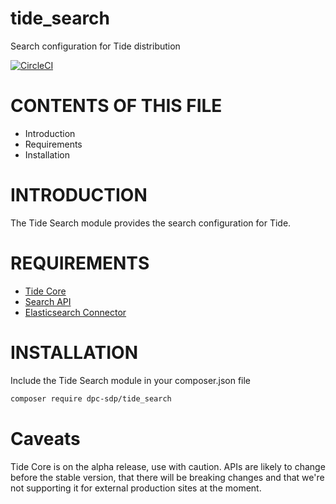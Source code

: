 # tide_search
Search configuration for Tide distribution

[![CircleCI](https://circleci.com/gh/dpc-sdp/tide_search.svg?style=svg&circle-token=548e7d78f68716b9ab432396d9a046f1f9836fef)](https://circleci.com/gh/dpc-sdp/tide_search)

# CONTENTS OF THIS FILE

* Introduction
* Requirements
* Installation

# INTRODUCTION
The Tide Search module provides the search configuration for Tide.

# REQUIREMENTS
* [Tide Core](https://github.com/dpc-sdp/tide_core)
* [Search API](http://www.drupal.org/project/search_api)
* [Elasticsearch Connector](http://www.drupal.org/project/elasticsearch_connector)

# INSTALLATION
Include the Tide Search module in your composer.json file
```bash
composer require dpc-sdp/tide_search
```

# Caveats

Tide Core is on the alpha release, use with caution. APIs are likely to change before the stable version, that there will be breaking changes and that we're not supporting it for external production sites at the moment.